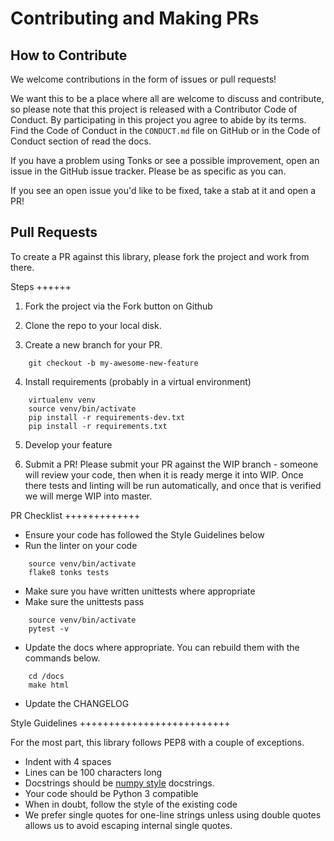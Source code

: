 # Contributing and Making PRs

## How to Contribute

We welcome contributions in the form of issues or pull requests! 

We want this to be a place where all are welcome to discuss and contribute, so please note that this project is released with a Contributor Code of Conduct. By participating in this project you agree to abide by its terms. Find the Code of Conduct in the ``CONDUCT.md`` file on GitHub or in the Code of Conduct section of read the docs.

If you have a problem using Tonks or see a possible improvement, open an issue in the GitHub issue tracker. Please be as specific as you can.

If you see an open issue you'd like to be fixed, take a stab at it and open a PR!


Pull Requests
------------------
To create a PR against this library, please fork the project and work from there.

Steps
++++++

1. Fork the project via the Fork button on Github

2. Clone the repo to your local disk.

3. Create a new branch for your PR.

```
    git checkout -b my-awesome-new-feature
```
4. Install requirements (probably in a virtual environment)

```
    virtualenv venv
    source venv/bin/activate
    pip install -r requirements-dev.txt
    pip install -r requirements.txt
```
5. Develop your feature
   
6. Submit a PR! Please submit your PR against the WIP branch - someone will review your code, then when it is ready merge it into WIP. Once there tests and linting will be run automatically, and once that is verified we will merge WIP into master.
   
PR Checklist
+++++++++++++

- Ensure your code has followed the Style Guidelines below
- Run the linter on your code

```
    source venv/bin/activate
    flake8 tonks tests
```
- Make sure you have written unittests where appropriate
- Make sure the unittests pass

```
    source venv/bin/activate
    pytest -v
```
- Update the docs where appropriate. You can rebuild them with the commands below.

```
    cd /docs
    make html
```
- Update the CHANGELOG

Style Guidelines
++++++++++++++++++++++++++

For the most part, this library follows PEP8 with a couple of exceptions. 

- Indent with 4 spaces
- Lines can be 100 characters long
- Docstrings should be [numpy style](https://sphinxcontrib-napoleon.readthedocs.io/en/latest/example_numpy.html) docstrings.
- Your code should be Python 3 compatible
- When in doubt, follow the style of the existing code
- We prefer single quotes for one-line strings unless using double quotes allows us to avoid escaping internal single quotes.

